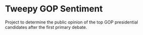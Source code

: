 # Tweepy GOP Sentiment

Project to determine the public opinion of the top GOP presidential candidates after the first primary debate.
